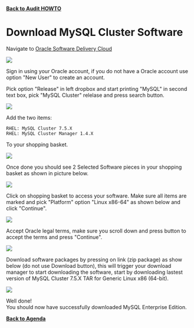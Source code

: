 **[Back to Audit HOWTO](./audit.md)**

# Download MySQL Cluster Software

Navigate to [Oracle Software Delivery Cloud](https://edelivery.oracle.com/osdc/faces/Home.jspx)

![](./images/edelivery1.png)

Sign in using your Oracle account, if you do not have a Oracle account use option "New User" to create an account.

Pick option "Release" in left dropbox and start printing "MySQL" in second text box, pick "MySQL Cluster" relelase and press search button.

![](./images/edelivery2.png)

Add the two items:
```
RHEL: MySQL Cluster 7.5.X
RHEL: MySQL Cluster Manager 1.4.X
```

To your shopping basket.

![](./images/edelivery3.png)

Once done you should see 2 Selected Software pieces in your shopping basket as shown in picture below.

![](./images/edelivery4.png)

Click on shopping basket to access your software. Make sure all items are marked and pick "Platform" option "Linux x86-64" as shown below and click "Continue".

![](./images/edelivery5.png)

Accept Oracle legal terms, make sure you scroll down and press button to accept the terms and press "Continue".

![](./images/edelivery6.png)

Download software packages by pressing on link (zip package) as show below (do not use Download button), this will trigger your download manager to start downloading the software, start by downloading lastest version of MySQL Cluster 7.5.X TAR for Generic Linux x86 (64-bit).

![](./images/edelivery7.png)


Well done!  
You should now have successfully downloaded MySQL Enterprise Edition.

**[Back to Agenda](./../README.md)**
